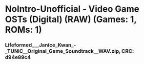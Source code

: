 # NoIntro-Unofficial - Video Game OSTs (Digital) (RAW) (Games: 1, ROMs: 1)
### Lifeformed___Janice_Kwan_-_TUNIC__Original_Game_Soundtrack__WAV.zip, CRC: d94e89c4
